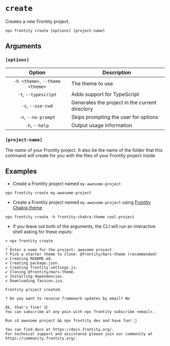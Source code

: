 # `create`

Creates a new Frontity project.

```shell
npx frontity create [options] [project-name]
```

## Arguments

### **`[options]`**

|     Option      | Description                                     |
| :-------------: | ----------------------------------------------- |
| `-h <theme>`, `--theme <theme>`  | The theme to use                 |
| `-t`, `--typescript`  | Adds support for TypeScript          |
| `-c`, `--use-cwd`  | Generates the project in the current directory |
| `-n`, `--no-prompt` | Skips prompting the user for options                                       |
| `-h`, `--help` | Output usage information                                       |

### **`[project-name]`**

The _name_ of your Frontity project.
It also be the name of the folder that this command will create for you with the files of your Frontity project inside

## Examples

- Create a Frontity project named `my-awesome-project`

```shell
npx frontity create my-awesome-project
```

- Create a Frontity project named `my-awesome-project` using [Frontity Chakra theme](https://www.npmjs.com/package/frontity-chakra-theme)

```shell
npx frontity create -h frontity-chakra-theme cool-project
```

- If you leave out both of the arguments, the CLI will run an interactive shell asking for these inputs:

```shell
> npx frontity create
...
? Enter a name for the project: awesome project
? Pick a starter theme to clone: @frontity/mars-theme (recommended)
✔ Creating README.md.
✔ Creating package.json.
✔ Creating frontity.settings.js.
✔ Cloning @frontity/mars-theme.
✔ Installing dependencies.
✔ Downloading favicon.ico.

Frontity project created.

? Do you want to receive framework updates by email? No

Ok, that's fine! 😉
You can subscribe at any poin with npx frontity subscribe <email>.

Run cd awesome project && npx frontity dev and have fun! 🎉

You can find docs at https://docs.frontity.org/.
For technical support and assistance please join our community at https://community.frontity.org/.
```

